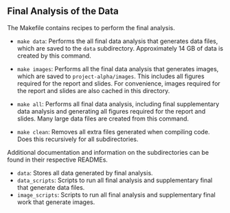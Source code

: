 ## Final Analysis of the Data 

The Makefile contains recipes to perform the final analysis. 

- `make data`: Performs the all final data analysis that generates data files,
which are saved to the `data` subdirectory. Approximately 14 GB of data is
created by this command.
- `make images`: Performs all the final data analysis that generates images, 
which are saved to `project-alpha/images`. This includes all figures required 
for the report and slides. For convenience, images required for the report and 
slides are also cached in this directory. 

- `make all`: Performs all final data analysis, including final supplementary 
data analysis and generating all figures required for the report and slides. 
Many large data files are created from this command. 

- `make clean`: Removes all extra files generated when compiling code. Does 
this recursively for all subdirectories. 

Additional documentation and information on the subdirectories can be found in 
their respective READMEs. 
 
- `data`: Stores all data generated by final analysis. 
- `data_scripts`: Scripts to run all final analysis and supplementary final 
that generate data files. 
- `image_scripts`: Scripts to run all final analysis and supplementary final 
work that generate images.
